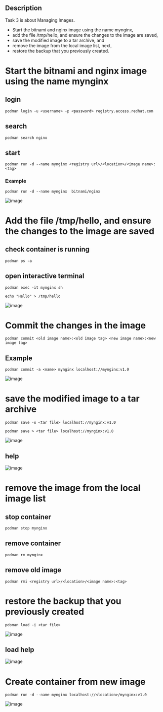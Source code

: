 Description
---
Task 3 is about Managing Images.
- Start the bitnami and nginx image using the name mynginx,
- add the file /tmp/hello, and ensure the changes to the image are saved,
- save the modified image to a tar archive, and
- remove the image from the local image list, next,
- restore the backup that you previously created.

# Start the bitnami and nginx image using the name mynginx

## login

```
podman login -u <username> -p <password> registry.access.redhat.com
```

## search

```
podman search nginx
```

## start

```
podman run -d --name mynginx <registry url>/<location>/<image name>:<tag>
```
### Example 

```
podman run -d --name mynginx  bitnami/nginx
```


![image](https://user-images.githubusercontent.com/26741425/129452905-6aa0ca1f-c3f5-4347-801b-082178a87c65.png)


# Add the file /tmp/hello, and ensure the changes to the image are saved

## check container is running

```
podman ps -a
```

## open interactive terminal

```
podman exec -it mynginx sh
```

```
echo "Hello" > /tmp/hello
```
![image](https://user-images.githubusercontent.com/26741425/129452921-c1636cad-d86f-477b-87bf-13c541313c90.png)

# Commit the changes in the image

```
podman commit <old image name>:<old image tag> <new image name>:<new image tag> 
```
## Example
```
podman commit -a <name> mynginx localhost://mynginx:v1.0
```

![image](https://user-images.githubusercontent.com/26741425/129452948-cc63b73f-74ef-4672-9e8c-0b379d57780a.png)




# save the modified image to a tar archive

```
podman save -o <tar file> localhost://mynginx:v1.0
```

```
podman save > <tar file> localhost://mynginx:v1.0
```

![image](https://user-images.githubusercontent.com/26741425/129452985-4fdb9235-9f7e-464e-9810-8d23548c2b44.png)


## help
![image](https://user-images.githubusercontent.com/26741425/129452974-d8737cc1-e32e-4125-9ecd-dbc21e80ac34.png)



# remove the image from the local image list
## stop container

```
podman stop mynginx
```

## remove container

```
podman rm mynginx
```

## remove old image

```
podman rmi <registry url>/<location>/<image name>:<tag>
```



# restore the backup that you previously created

```
pdoman load -i <tar file>
```
![image](https://user-images.githubusercontent.com/26741425/129453027-2a2e3cf3-afa1-47c3-9b85-3f8e1322f9d5.png)

## load help
![image](https://user-images.githubusercontent.com/26741425/129453013-ba3e5988-a490-4109-b425-6072c97a73d1.png)


# Create container from new image
```
podman run -d --name mynginx localhost://<location>/mynginx:v1.0
```
![image](https://user-images.githubusercontent.com/26741425/129453044-8ea1ba03-4c3c-4489-982d-e845d5e0c5c4.png)
